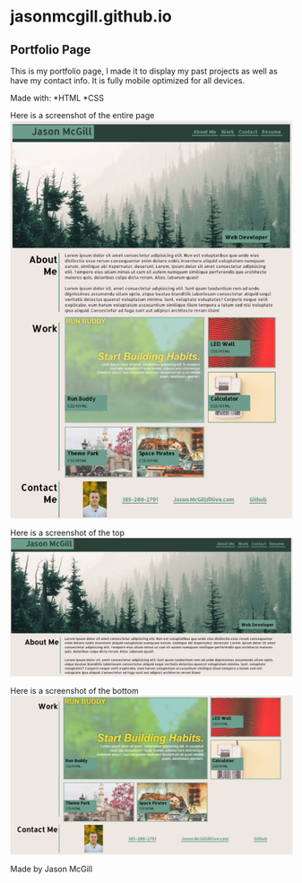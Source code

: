 # jasonmcgill.github.io

## Portfolio Page

This is my portfolio page, I made it to display my past projects as well as have my contact info. It is fully mobile optimized for all devices.

Made with:
*HTML
*CSS

Here is a screenshot of the entire page
![entire page](https://raw.githubusercontent.com/jasonmcgill/jasonmcgill.github.io/master/assets/images/screenshot3.JPG)

Here is a screenshot of the top
![top of the page](https://raw.githubusercontent.com/jasonmcgill/jasonmcgill.github.io/master/assets/images/screenshot1.JPG)

Here is a screenshot of the bottom
![bottom of the page](https://raw.githubusercontent.com/jasonmcgill/jasonmcgill.github.io/master/assets/images/screenshot2.JPG)

Made by Jason McGill
